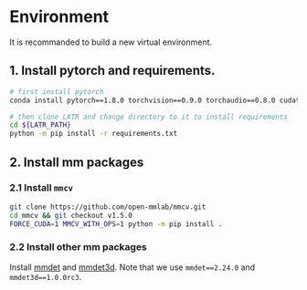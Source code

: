 # Environment

It is recommanded to build a new virtual environment.

## 1. Install pytorch and requirements.

```bash
# first install pytorch
conda install pytorch==1.8.0 torchvision==0.9.0 torchaudio==0.8.0 cudatoolkit=10.1 -c pytorch

# then clone LATR and change directory to it to install requirements
cd ${LATR_PATH}
python -m pip install -r requirements.txt
```

## 2. Install mm packages

### 2.1 Install `mmcv`

```bash
git clone https://github.com/open-mmlab/mmcv.git
cd mmcv && git checkout v1.5.0
FORCE_CUDA=1 MMCV_WITH_OPS=1 python -m pip install .
```

### 2.2 Install other mm packages

Install [mmdet](https://github.com/open-mmlab/mmdetection) and [mmdet3d](https://github.com/open-mmlab/mmdetection3d). Note that we use `mmdet==2.24.0` and `mmdet3d==1.0.0rc3`.
